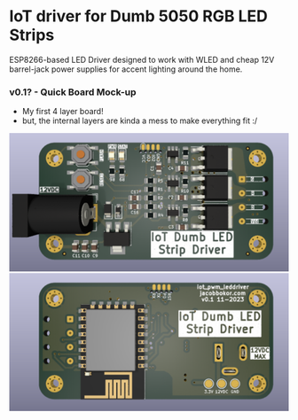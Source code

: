 # IoT driver for Dumb 5050 RGB LED Strips
ESP8266-based LED Driver designed to work with WLED and cheap 12V barrel-jack power supplies for accent lighting around the home. 

### v0.1? - Quick Board Mock-up
* My first 4 layer board!
* but, the internal layers are kinda a mess to make everything fit :/
 
<p align="center">
<img alt="v0.1 PCB Render Front" src="files/PCB_v0.1_render_F.png" width="600" />
<img alt="v0.1 PCB Render Back" src="files/PCB_v0.1_render_B.png" width="600" />
</p>


